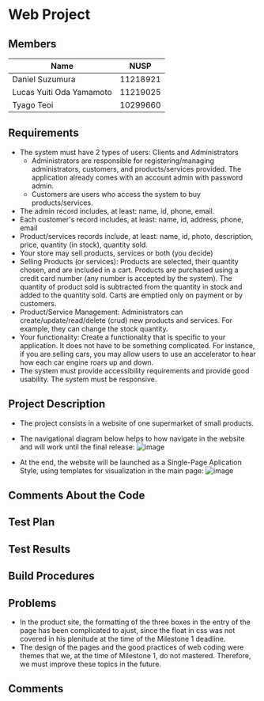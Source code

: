 # Web Project

## Members
  Name | NUSP
  ------------ | -------------
  Daniel Suzumura | 11218921
  Lucas Yuiti Oda Yamamoto  | 11219025
  Tyago Teoi		  | 10299660

## Requirements
  * The system must have 2 types of users: Clients and Administrators
      * Administrators are responsible for registering/managing administrators, customers, and products/services provided. The   application already comes with an account admin with       password admin.
      * Customers are users who access the system to buy products/services.
  * The admin record includes, at least: name, id, phone, email.
  * Each customer's record includes, at least: name, id, address, phone, email
  * Product/services records include, at least: name, id, photo, description, price, quantity (in stock), quantity sold.
  * Your store may sell products, services or both (you decide)
  * Selling Products (or services): Products are selected, their quantity chosen, and are included in a cart. Products are purchased using a credit card number (any number is accepted by the system). The quantity of product sold is subtracted from the quantity in stock and added to the quantity sold. Carts are emptied only on payment or by customers.
  * Product/Service Management: Administrators can create/update/read/delete (crud) new products and services. For example, they can change the stock quantity.
  * Your functionality: Create a functionality that is specific to your application. It does not have to be something complicated. For instance, if you are selling cars, you may allow users to use an accelerator to hear how each car engine roars up and down.   
  * The system must provide accessibility requirements and provide good usability. The system must be responsive.

## Project Description
  * The project consists in a website of one supermarket of small products.
  * The navigational diagram below helps to how navigate in the website and will work until the final release:
  ![image](https://user-images.githubusercontent.com/47069208/119419429-a442e900-bcd0-11eb-8fa7-5ed478d544fe.png)
  
  * At the end, the website will be launched as a Single-Page Aplication Style, using templates for visualization in the main page:
  ![image](https://user-images.githubusercontent.com/47069208/119419951-ad808580-bcd1-11eb-8870-8207ec50250c.png)



## Comments About the Code

## Test Plan

## Test Results

## Build Procedures

## Problems
   * In the product site, the formatting of the three boxes in the entry of the page has been complicated to ajust, since the float in css was not covered in his plenitude at the time of the Milestone 1 deadline.   
   * The design of the pages and the good practices of web coding were themes that we, at the time of Milestone 1, do not mastered. Therefore, we must improve these topics in the future.
## Comments
